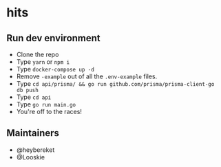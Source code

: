 # hits

## Run dev environment
- Clone the repo
- Type `yarn` or `npm i` 
- Type `docker-compose up -d`
- Remove `-example` out of all the `.env-example` files.
- Type `cd api/prisma/ && go run github.com/prisma/prisma-client-go db push`
- Type `cd api`
- Type `go run main.go`
- You're off to the races!

## Maintainers
- @heybereket
- @Looskie
